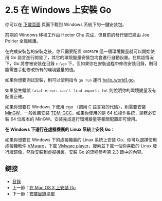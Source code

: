 # 2.5 在 Windows 上安裝 Go

你可以在 [下載頁面](http://golang.org/dl/) 頁面下載到 Windows 系統下的一鍵安裝包。

前期的 Windows 移植工作由 Hector Chu 完成，但目前的發行版已經由 Joe Poirier 全職維護。

在完成安裝包的安裝之後，你只需要配置 `$GOPATH` 這一個環境變量就可以開始使用 Go 語言進行開發了，其它的環境變量安裝包均會進行自動設置。在默認情況下，Go 將會被安裝在目錄 `c:\go` 下，但如果你在安裝過程中修改安裝目錄，則可能需要手動修改所有的環境變量的值。

如果你想要測試安裝，則可以使用指令 `go run` 運行 [hello_world1.go](examples/chapter_2/hello_world1.go)。

如果發生錯誤 `fatal error: can’t find import: fmt` 則說明你的環境變量沒有配置正確。

如果你想要在 Windows 下使用 cgo （調用 C 語言寫的代碼），則需要安裝 [MinGW](http://sourceforge.net/projects/mingw/files/Automated%20MinGW%20Installer/)，一般推薦安裝 [TDM-GCC](http://tdm-gcc.tdragon.net/)。如果你使用的是 64 位操作系統，請務必安裝 64 位版本的 MinGW。安裝完成進行環境變量等相關配置即可使用。

**在 Windows 下運行在虛擬機裏的 Linux 系統上安裝 Go**：

如果你想要在 Windows 下的虛擬機裏的 Linux 系統上安裝 Go，你可以選擇使用虛擬機軟件 [VMware](http://www.vmware.com)，下載 [VMware player](http://www.vmware.com/products/player/)，搜索並下載一個你喜歡的 Linux 發行版鏡像，然後安裝到虛擬機裏，安裝 Go 的流程參考第 2.3 節中的內容。

## 鏈接

- [目錄](directory.md)
- 上一節：[在 Mac OS X 上安裝 Go](02.4.md)
- 下一節：[安裝目錄清單](02.6.md)